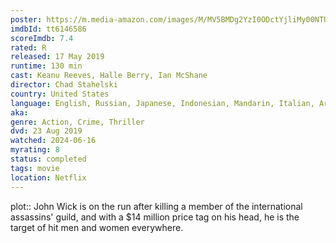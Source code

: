 ```yaml
---
poster: https://m.media-amazon.com/images/M/MV5BMDg2YzI0ODctYjliMy00NTU0LTkxODYtYTNkNjQwMzVmOTcxXkEyXkFqcGdeQXVyNjg2NjQwMDQ@._V1_SX300.jpg
imdbId: tt6146586
scoreImdb: 7.4
rated: R
released: 17 May 2019
runtime: 130 min
cast: Keanu Reeves, Halle Berry, Ian McShane
director: Chad Stahelski
country: United States
language: English, Russian, Japanese, Indonesian, Mandarin, Italian, Arabic, Latin
aka: 
genre: Action, Crime, Thriller
dvd: 23 Aug 2019
watched: 2024-06-16
myrating: 8
status: completed
tags: movie
location: Netflix
---
```


plot:: John Wick is on the run after killing a member of the international assassins' guild, and with a $14 million price tag on his head, he is the target of hit men and women everywhere.